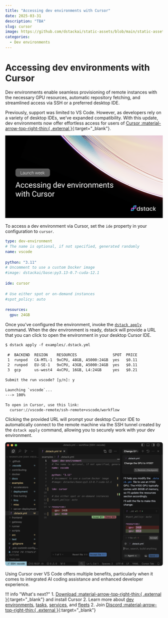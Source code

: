 ```yaml
---
title: "Accessing dev environments with Cursor"
date: 2025-03-31
description: "TBA"
slug: cursor
image: https://github.com/dstackai/static-assets/blob/main/static-assets/images/dstack-cursor-v2.png?raw=true
categories:
  - Dev environments
---
```


# Accessing dev environments with Cursor

Dev environments enable seamless provisioning of remote instances with the necessary GPU resources,
automatic repository fetching, and streamlined access via SSH or a preferred desktop IDE.

Previously, support was limited to VS Code. However, as developers rely on a variety of desktop IDEs,
we’ve expanded compatibility. With this update, dev environments now offer effortless access for users of 
[Cursor :material-arrow-top-right-thin:{ .external }](https://www.cursor.com/){:target="_blank"}.

<img src="https://github.com/dstackai/static-assets/blob/main/static-assets/images/dstack-cursor-v2.png?raw=true" width="630"/>

<!-- more -->

To access a dev environment via Cursor, set the `ide` property in your configuration to `cursor`.

<div editor-title=".dstack.yml"> 

```yaml
type: dev-environment
# The name is optional, if not specified, generated randomly
name: vscode

python: "3.11"
# Uncomment to use a custom Docker image
#image: dstackai/base:py3.13-0.7-cuda-12.1

ide: cursor

# Use either spot or on-demand instances
#spot_policy: auto

resources:
  gpu: 24GB
```

</div>

Once you’ve configured the environment, invoke the [`dstack apply`](../../docs/reference/cli/dstack/apply.md) command.
When the dev environment is ready, dstack will provide a URL that you can click to open the environment in your desktop
Cursor IDE.

<div class="termy">

```shell
$ dstack apply -f examples/.dstack.yml

 #  BACKEND  REGION    RESOURCES                SPOT  PRICE
 1  runpod   CA-MTL-1  9xCPU, 48GB, A5000:24GB  yes   $0.11
 2  runpod   EU-SE-1   9xCPU, 43GB, A5000:24GB  yes   $0.11
 3  gcp      us-west4  4xCPU, 16GB, L4:24GB     yes   $0.21

Submit the run vscode? [y/n]: y

Launching `vscode`...
---> 100%

To open in Cursor, use this link:
  cursor://vscode-remote/ssh-remote+vscode/workflow
```

</div>

Clicking the provided URL will prompt your desktop Cursor IDE to automatically connect to the remote machine via the SSH
tunnel created by the `dstack apply` command, allowing you to securely work with your dev environment.

<img src="https://github.com/dstackai/static-assets/blob/main/static-assets/images/dstack-cursor-ide.png?raw=true" width="800"/>

Using Cursor over VS Code offers multiple benefits, particularly when it comes to integrated AI coding assistance and
enhanced developer experience.

!!! info "What's next?"
    1. [Download :material-arrow-top-right-thin:{ .external }](https://www.cursor.com/){:target="_blank"} and install Cursor
    2. Learn more about [dev environments](../../docs/concepts/dev-environments.md), 
       [tasks](../../docs/concepts/tasks.md), [services](../../docs/concepts/services.md),
       and [fleets](../../docs/concepts/fleets.md)
    2. Join [Discord :material-arrow-top-right-thin:{ .external }](https://discord.gg/u8SmfwPpMd){:target="_blank"}
